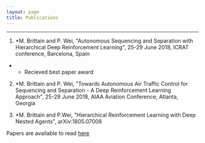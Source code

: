 ```yaml
---
layout: page
title: Publications
---
```



----

1. *M. Brittain and P. Wei, "Autonomous Sequencing and Separation with Hierarchical Deep Reinforcement Learning", 25-29 June 2018, ICRAT conference, Barcelona, Spain

* * Recieved best paper award
 
2. *M. Brittain and P. Wei, "Towards Autonomous Air Traffic Control for Sequencing and Separation - A Deep Reinforcement Learning Approach", 25-29 June 2018, AIAA Aviation Conference, Atlanta,  Georgia
 
3. *M. Brittain and P.Wei, "Hierarchical Reinforcement Learning with Deep Nested Agents", arXiv:1805.07008

 
Papers are available to read [here](https://www.researchgate.net/profile/Marc_Brittain)
